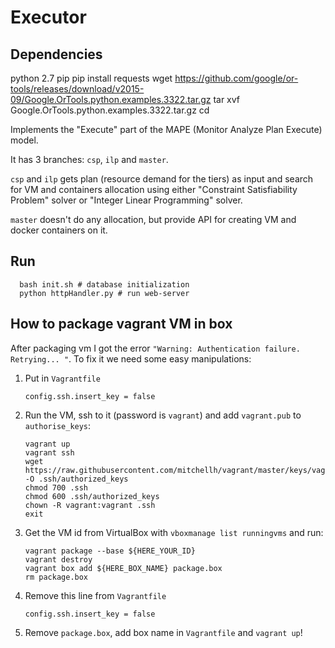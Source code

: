 # Executor

## Dependencies
python 2.7
pip
pip install requests
wget  https://github.com/google/or-tools/releases/download/v2015-09/Google.OrTools.python.examples.3322.tar.gz
tar xvf Google.OrTools.python.examples.3322.tar.gz
cd 

Implements the "Execute" part of the MAPE (Monitor Analyze Plan Execute) model.

It has 3 branches: `csp`, `ilp` and `master`.

`csp` and `ilp` gets plan (resource demand for the tiers) as input and search for VM and containers allocation using either "Constraint Satisfiability Problem" solver or "Integer Linear Programming" solver.

`master` doesn't do any allocation, but provide API for creating VM and docker containers on it.

## Run
```
  bash init.sh # database initialization
  python httpHandler.py # run web-server
```

## How to package vagrant VM in box
After packaging vm I got the error `"Warning: Authentication failure. Retrying... "`. To fix it we need some easy manipulations:

1. Put in `Vagrantfile`
    ```
    config.ssh.insert_key = false
    ```

2. Run the VM, ssh to it (password is `vagrant`) and add `vagrant.pub` to `authorise_keys`:
    ```
    vagrant up
    vagrant ssh
    wget https://raw.githubusercontent.com/mitchellh/vagrant/master/keys/vagrant.pub -O .ssh/authorized_keys
    chmod 700 .ssh
    chmod 600 .ssh/authorized_keys
    chown -R vagrant:vagrant .ssh
    exit
    ```

3. Get the VM id from VirtualBox with `vboxmanage list runningvms` and run:
    ```
    vagrant package --base ${HERE_YOUR_ID}
    vagrant destroy
    vagrant box add ${HERE_BOX_NAME} package.box
    rm package.box
    ```

4. Remove this line from `Vagrantfile`
    ```
    config.ssh.insert_key = false
    ```
    
5. Remove `package.box`, add box name in `Vagrantfile` and `vagrant up`!